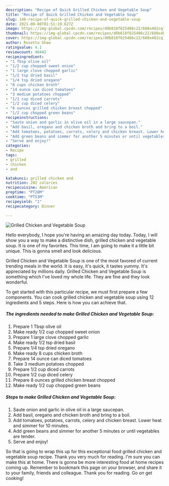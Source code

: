 ```yaml
---
description: "Recipe of Quick Grilled Chicken and Vegetable Soup"
title: "Recipe of Quick Grilled Chicken and Vegetable Soup"
slug: 146-recipe-of-quick-grilled-chicken-and-vegetable-soup
date: 2021-08-08T01:51:19.627Z
image: https://img-global.cpcdn.com/recipes/d0b818f825486c22/680x482cq70/grilled-chicken-and-vegetable-soup-recipe-main-photo.jpg
thumbnail: https://img-global.cpcdn.com/recipes/d0b818f825486c22/680x482cq70/grilled-chicken-and-vegetable-soup-recipe-main-photo.jpg
cover: https://img-global.cpcdn.com/recipes/d0b818f825486c22/680x482cq70/grilled-chicken-and-vegetable-soup-recipe-main-photo.jpg
author: Rosetta Shaw
ratingvalue: 4.1
reviewcount: 40442
recipeingredient:
- "1 Tbsp olive oil"
- "1/2 cup chopped sweet onion"
- "1 large clove chopped garlic"
- "1/2 tsp dried basil"
- "1/4 tsp dried oregano"
- "8 cups chicken broth"
- "14 ounce can diced tomatoes"
- "3 medium potatoes chopped"
- "1/2 cup diced carrots"
- "1/2 cup diced celery"
- "8 ounces grilled chicken breast chopped"
- "1/2 cup chopped green beans"
recipeinstructions:
- "Saute onion and garlic in olive oil in a large saucepan."
- "Add basil, oregano and chicken broth and bring to a boil."
- "Add tomatoes, potatoes, carrots, celery and chicken breast. Lower heat and simmer for 10 minutes."
- "Add green beans and simmer for another 5 minutes or until vegetables are tender."
- "Serve and enjoy!"
categories:
- Recipe
tags:
- grilled
- chicken
- and

katakunci: grilled chicken and 
nutrition: 202 calories
recipecuisine: American
preptime: "PT28M"
cooktime: "PT53M"
recipeyield: "1"
recipecategory: Dinner

---
```



![Grilled Chicken and Vegetable Soup](https://img-global.cpcdn.com/recipes/d0b818f825486c22/680x482cq70/grilled-chicken-and-vegetable-soup-recipe-main-photo.jpg)

Hello everybody, I hope you're having an amazing day today. Today, I will show you a way to make a distinctive dish, grilled chicken and vegetable soup. It is one of my favorites. This time, I am going to make it a little bit unique. This is gonna smell and look delicious.



Grilled Chicken and Vegetable Soup is one of the most favored of current trending meals in the world. It is easy, it's quick, it tastes yummy. It's appreciated by millions daily. Grilled Chicken and Vegetable Soup is something which I've loved my whole life. They are fine and they look wonderful.


To get started with this particular recipe, we must first prepare a few components. You can cook grilled chicken and vegetable soup using 12 ingredients and 5 steps. Here is how you can achieve that.

<!--inarticleads1-->

##### The ingredients needed to make Grilled Chicken and Vegetable Soup:

1. Prepare 1 Tbsp olive oil
1. Make ready 1/2 cup chopped sweet onion
1. Prepare 1 large clove chopped garlic
1. Make ready 1/2 tsp dried basil
1. Prepare 1/4 tsp dried oregano
1. Make ready 8 cups chicken broth
1. Prepare 14 ounce can diced tomatoes
1. Take 3 medium potatoes chopped
1. Prepare 1/2 cup diced carrots
1. Prepare 1/2 cup diced celery
1. Prepare 8 ounces grilled chicken breast chopped
1. Make ready 1/2 cup chopped green beans




<!--inarticleads2-->

##### Steps to make Grilled Chicken and Vegetable Soup:

1. Saute onion and garlic in olive oil in a large saucepan.
1. Add basil, oregano and chicken broth and bring to a boil.
1. Add tomatoes, potatoes, carrots, celery and chicken breast. Lower heat and simmer for 10 minutes.
1. Add green beans and simmer for another 5 minutes or until vegetables are tender.
1. Serve and enjoy!




So that is going to wrap this up for this exceptional food grilled chicken and vegetable soup recipe. Thank you very much for reading. I'm sure you can make this at home. There is gonna be more interesting food at home recipes coming up. Remember to bookmark this page on your browser, and share it to your family, friends and colleague. Thank you for reading. Go on get cooking!
